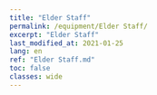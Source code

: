 ```yaml
---
title: "Elder Staff"
permalink: /equipment/Elder Staff/
excerpt: "Elder Staff"
last_modified_at: 2021-01-25
lang: en
ref: "Elder Staff.md"
toc: false
classes: wide
---
```


